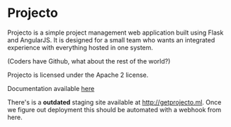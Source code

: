 Projecto
========

Projecto is a simple project management web application built using Flask and
AngularJS. It is designed for a small team who wants an integrated experience
with everything hosted in one system. 

(Coders have Github, what about the rest of the world?)

Projecto is licensed under the Apache 2 license.

Documentation available [here][docs]

[docs]: http://projecto.readthedocs.org/en/latest/

There's is a **outdated** staging site available at http://getprojecto.ml. Once
we figure out deployment this should be automated with a webhook from here.